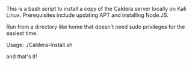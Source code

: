 This is a bash script to install a copy of the Caldera server locally on Kali Linux. Prerequisites include updating APT and installing Node.JS. 

Run from a directory like home that doesn't need sudo privileges for the easiest time. 

Usage: ./Caldera-Install.sh

and that's it! 
